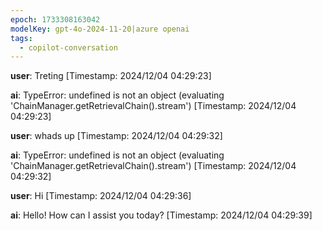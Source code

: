 ```yaml
---
epoch: 1733308163042
modelKey: gpt-4o-2024-11-20|azure openai
tags:
  - copilot-conversation
---
```


**user**: Treting
[Timestamp: 2024/12/04 04:29:23]

**ai**: TypeError: undefined is not an object (evaluating 'ChainManager.getRetrievalChain().stream')
[Timestamp: 2024/12/04 04:29:23]

**user**: whads up 
[Timestamp: 2024/12/04 04:29:32]

**ai**: TypeError: undefined is not an object (evaluating 'ChainManager.getRetrievalChain().stream')
[Timestamp: 2024/12/04 04:29:32]

**user**: Hi 
[Timestamp: 2024/12/04 04:29:36]

**ai**: Hello! How can I assist you today?
[Timestamp: 2024/12/04 04:29:39]